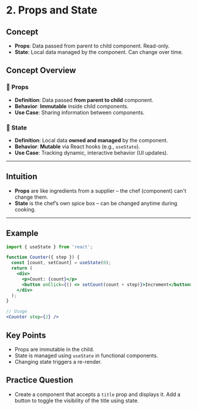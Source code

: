 # 2. Props and State

## Concept

- **Props**: Data passed from parent to child component. Read-only.
- **State**: Local data managed by the component. Can change over time.


##  Concept Overview

### 🔹 Props
- **Definition**: Data passed **from parent to child** component.
- **Behavior**: **Immutable** inside child components.
- **Use Case**: Sharing information between components.

### 🔸 State
- **Definition**: Local data **owned and managed** by the component.
- **Behavior**: **Mutable** via React hooks (e.g., `useState`).
- **Use Case**: Tracking dynamic, interactive behavior (UI updates).

---

##  Intuition

- **Props** are like ingredients from a supplier – the chef (component) can't change them.
- **State** is the chef’s own spice box – can be changed anytime during cooking.

---

## Example

```jsx
import { useState } from 'react';

function Counter({ step }) {
  const [count, setCount] = useState(0);
  return (
    <div>
      <p>Count: {count}</p>
      <button onClick={() => setCount(count + step)}>Increment</button>
    </div>
  );
}

// Usage
<Counter step={2} />
```

## Key Points

- Props are immutable in the child.
- State is managed using `useState` in functional components.
- Changing state triggers a re-render.

## Practice Question

- Create a component that accepts a `title` prop and displays it. Add a button to toggle the visibility of the title using state.